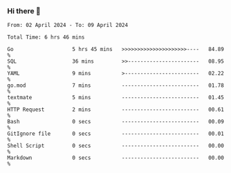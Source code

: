 ### Hi there 👋

<!--
**zhumeme/zhumeme** is a ✨ _special_ ✨ repository because its `README.md` (this file) appears on your GitHub profile.

Here are some ideas to get you started:

- 🔭 I’m currently working on ...
- 🌱 I’m currently learning ...
- 👯 I’m looking to collaborate on ...
- 🤔 I’m looking for help with ...
- 💬 Ask me about ...
- 📫 How to reach me: ...
- 😄 Pronouns: ...
- ⚡ Fun fact: ...
-->

<!--START_SECTION:waka-->

```all_time
From: 02 April 2024 - To: 09 April 2024

Total Time: 6 hrs 46 mins

Go                   5 hrs 45 mins   >>>>>>>>>>>>>>>>>>>>>----   84.89 %
SQL                  36 mins         >>-----------------------   08.95 %
YAML                 9 mins          >------------------------   02.22 %
go.mod               7 mins          -------------------------   01.78 %
textmate             5 mins          -------------------------   01.45 %
HTTP Request         2 mins          -------------------------   00.61 %
Bash                 0 secs          -------------------------   00.09 %
GitIgnore file       0 secs          -------------------------   00.01 %
Shell Script         0 secs          -------------------------   00.00 %
Markdown             0 secs          -------------------------   00.00 %
```

<!--END_SECTION:waka-->
